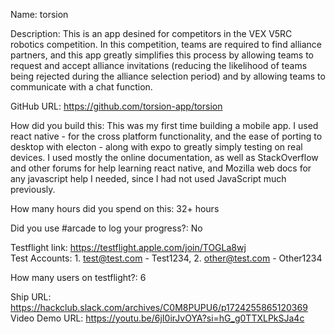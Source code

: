 Name: torsion

Description: This is an app desined for competitors in the VEX V5RC robotics competition. In this competition, teams are required to find alliance partners, and this app greatly simplifies this process by allowing teams to request and accept alliance invitations (reducing the likelihood of teams being rejected during the alliance selection period) and by allowing teams to communicate with a chat function.

GitHub URL: https://github.com/torsion-app/torsion

How did you build this: This was my first time building a mobile app. I used react native - for the cross platform functionality, and the ease of porting to desktop with electon - along with expo to greatly simply testing on real devices. I used mostly the online documentation, as well as StackOverflow and other forums for help learning react native, and Mozilla web docs for any javascript help I needed, since I had not used JavaScript much previously.

How many hours did you spend on this: 32+ hours

Did you use #arcade to log your progress?: No

Testflight link: https://testflight.apple.com/join/TOGLa8wj  
Test Accounts: 1. test@test.com - Test1234, 2. other@test.com - Other1234

How many users on testflight?: 6

Ship URL: https://hackclub.slack.com/archives/C0M8PUPU6/p1724255865120369  
Video Demo URL: https://youtu.be/6jI0irJvOYA?si=hG_g0TTXLPkSJa4c
